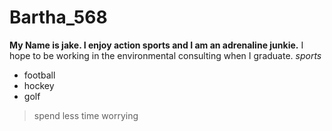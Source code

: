 # Bartha_568
**My Name is jake.  I enjoy action sports and I am an adrenaline junkie.**
I hope to be working in the environmental consulting when I graduate.
_sports_
* football
* hockey
* golf 
  


>spend less time worrying

